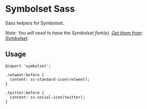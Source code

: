 # Symbolset Sass

Sass helpers for Symbolset.

*Note: You will need to have the Symbolset font(s). [Get them from Symbolset](https://symbolset.com/).*

## Usage

    @import 'symbolset';
    
    .retweet:before {
      content: ss-standard-icon(retweet);
    }
    
    .twitter:before {
      content: ss-social-icon(twitter);
    }
